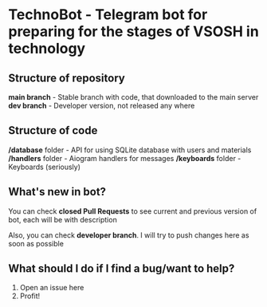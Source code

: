 # TechnoBot - Telegram bot for preparing for the stages of VSOSH in technology
## Structure of repository
**main branch** - Stable branch with code, that downloaded to the main server
**dev branch** - Developer version, not released any where
## Structure of code
**/database** folder - API for using SQLite database with users and materials
**/handlers** folder - Aiogram handlers for messages
**/keyboards** folder - Keyboards (seriously)
## What's new in bot?
You can check **closed Pull Requests** to see current and previous version of bot, each will be with description

Also, you can check **developer branch**. I will try to push changes here as soon as possible

## What should I do if I find a bug/want to help?
1. Open an issue here
2. Profit!
